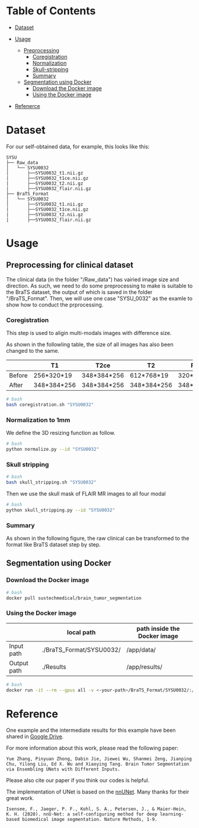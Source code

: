 # Table of Contents
- [Dataset](#Dataset)
- [Usage](#usage)
  * [Preprocessing](#Preprocessing)
    + [Coregistration](#Coregistration)
	+ [Normalization](#Normalization)
	+ [Skull-stripping](#Skull-stripping])
    + [Summary](#Summary])
  * [Segmentation using Docker](#Segmentation-using-Docker)
    + [Download the Docker image](#Download-the-Docker-image)
    + [Using the Docker image](#Using-the-Docker-image)

- [Refenerce](#Reference)


# Dataset
For our self-obtained data, for example, this looks like this:

    SYSU
    ├── Raw_data
    │   └── SYSU0032
    │       ├──SYSU0032_t1.nii.gz
    |       ├──SYSU0032_t1ce.nii.gz
    |       ├──SYSU0032_t2.nii.gz
    |       ├──SYSU0032_flair.nii.gz
    ├── BraTS_Format
    │   └── SYSU0032
    │       ├──SYSU0032_t1.nii.gz
    |       ├──SYSU0032_t1ce.nii.gz
    |       ├──SYSU0032_t2.nii.gz
    |       ├──SYSU0032_flair.nii.gz

# Usage

## Preprocessing for clinical dataset
The clinical data (in the folder "/Raw_data") has vairied image size and direction.
As such, we need to do some preprocessing to make is suitable to the BraTS dataset, the output of which is saved in the folder "/BraTS_Format".
Then, we will use one case "SYSU_0032" as the examle to show how to conduct the prprocessing.

### Coregistration
This step is used to aligin multi-modals images with difference size.

As shown in the followling table, the size of all images has also been changed to the same.



  |        | T1 | T2ce | T2| FLAIR |
  |--------|----|------|---|-------|
  | Before | 256\*320\*19  | 348\*384\*256 | 612\*768\*19  | 320\*320\*28  |
  | After  | 348\*384\*256 | 348\*384\*256 | 348\*384\*256 | 348\*384\*256 |

```bash
# bash
bash coregistration.sh "SYSU0032"
```

### Normalization to 1mm
We define the 3D resizing function as follow.

```bash
# bash
python normalize.py --id "SYSU0032"
```

### Skull stripping

```bash
# bash
bash skull_stripping.sh "SYSU0032"
```

Then we use the skull mask of FLAIR MR images to all four modal 

```bash
# bash
python skull_stripping.py --id "SYSU0032"
```

### Summary

As shown in the following figure, the raw clinical can be transformed to the format like BraTS dataset step by step.


## Segmentation using Docker

### Download the Docker image


```bash
# bash
docker pull sustechmedical/brain_tumor_segmentation
```

### Using the Docker image

  |         | local path | path inside the Docker image | 
  |---------|------------|------------------------------|
  | Input path  | ./BraTS_Format/SYSU0032/ | /app/data/    |
  | Output path | ./Results                | /app/results/ |

```bash
# bash
docker run -it --rm --gpus all -v <-your-path>/BraTS_Format/SYSU0032/:/app/data/ -v <-your-path>/Results:/app/results/ sustechmedical/brain_tumor_segmentation python runner.py
```

# Reference

One example and the intermediate results for this example have been shared in [Google Drive](https://drive.google.com/drive/folders/1HQb4CuMmGDqIA6DdFXo20JDNxi77z5UL?usp=sharing).



For more information about this work, please read the following paper:

    Yue Zhang, Pinyuan Zhong, Dabin Jie, Jiewei Wu, Shanmei Zeng, Jianping Chu, Yilong Liu, Ed X. Wu and Xiaoying Tang. Brain Tumor Segmentation via Ensembling UNets with Different Inputs.

Please also cite our paper if you think our codes is helpful.


The implementation of UNet is based on the [nnUNet](https://github.com/MIC-DKFZ/nnUNet). 
Many thanks for their great work. 

    Isensee, F., Jaeger, P. F., Kohl, S. A., Petersen, J., & Maier-Hein, K. H. (2020). nnU-Net: a self-configuring method for deep learning-based biomedical image segmentation. Nature Methods, 1-9.